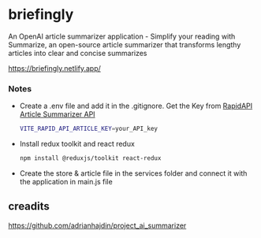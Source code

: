 # briefingly

An OpenAI article summarizer application -
Simplify your reading with Summarize, an open-source article summarizer that transforms lengthy articles into clear and concise summarizes

https://briefingly.netlify.app/

### Notes
- Create a .env file and add it in the .gitignore. Get the Key from [RapidAPI Article Summarizer API](https://rapidapi.com/restyler/api/article-extractor-and-summarizer/)
  ```bash
  VITE_RAPID_API_ARTICLE_KEY=your_API_key
  ```
- Install redux toolkit and react redux
  ```bash
  npm install @reduxjs/toolkit react-redux
  ```
- Create the store & article file in the services folder and connect it with the application in main.js file

## creadits 

https://github.com/adrianhajdin/project_ai_summarizer